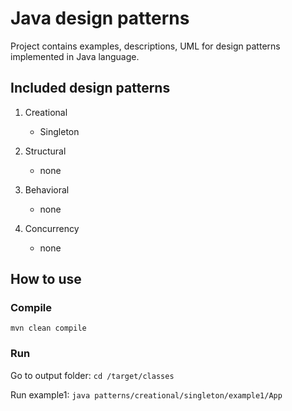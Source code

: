 Java design patterns
=

Project contains examples, descriptions, UML for design patterns implemented in Java language.

## Included design patterns

1. Creational
    + Singleton

2. Structural
    + none

3. Behavioral
    + none

4. Concurrency
    + none
    
## How to use

### Compile
``
mvn clean compile
``

### Run
Go to output folder:
``
cd /target/classes
``

Run example1:
``
java patterns/creational/singleton/example1/App
``

